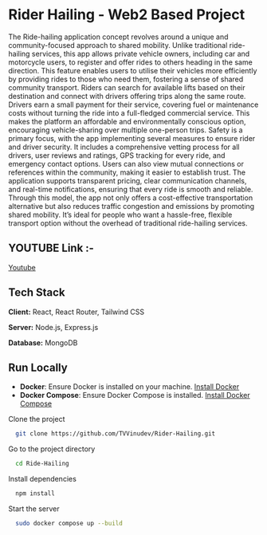 
# Rider Hailing - Web2 Based Project

The Ride-hailing application concept revolves around a unique and community-focused approach to shared mobility. Unlike traditional ride-hailing services, this app allows private vehicle owners, including car and motorcycle users, to register and offer rides to others heading in the same direction. This feature enables users to utilise their vehicles more efficiently by providing rides to those who need them, fostering a sense of shared community transport. Riders can search for available lifts based on their destination and connect with drivers offering trips along the same route. Drivers earn a small payment for their service, covering fuel or maintenance costs without turning the ride into a full-fledged commercial service. This makes the platform an affordable and environmentally conscious option, encouraging vehicle-sharing over multiple one-person trips. Safety is a primary focus, with the app implementing several measures to ensure rider and driver security. It includes a comprehensive vetting process for all drivers, user reviews and ratings, GPS tracking for every ride, and emergency contact options. Users can also view mutual connections or references within the community, making it easier to establish trust. The application supports transparent pricing, clear communication channels, and real-time notifications, ensuring that every ride is smooth and reliable. Through this model, the app not only offers a cost-effective transportation alternative but also reduces traffic congestion and emissions by promoting shared mobility. It’s ideal for people who want a hassle-free, flexible transport option without the overhead of traditional ride-hailing services.

## YOUTUBE Link :-

[Youtube](https://youtu.be/uPb_i-o25v0)



## Tech Stack

**Client:** React, React Router, Tailwind CSS

**Server:**  Node.js, Express.js

**Database:** MongoDB

## Run Locally

- **Docker**: Ensure Docker is installed on your machine. [Install Docker](https://docs.docker.com/get-docker/)
- **Docker Compose**: Ensure Docker Compose is installed. [Install Docker Compose](https://docs.docker.com/compose/install/)


Clone the project

```bash
  git clone https://github.com/TVVinudev/Rider-Hailing.git
```

Go to the project directory

```bash
  cd Ride-Hailing
```

Install dependencies

```bash
  npm install
```

Start the server

```bash
  sudo docker compose up --build
```
